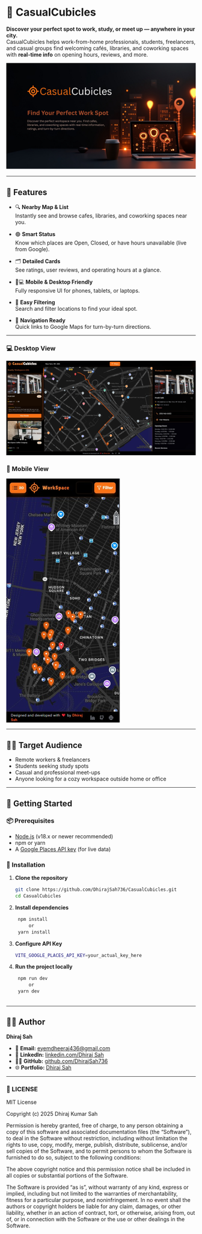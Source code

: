# 🧭 CasualCubicles

**Discover your perfect spot to work, study, or meet up — anywhere in your city.**  
CasualCubicles helps work-from-home professionals, students, freelancers, and casual groups find welcoming cafés, libraries, and coworking spaces with **real-time info** on opening hours, reviews, and more.

![CasualCubicles OG Image](./public/image/CasualCubicles-OG.png) 

---

## 🌟 Features

- 🔍 **Nearby Map & List**  
  Instantly see and browse cafes, libraries, and coworking spaces near you.

- 🟢 **Smart Status**  
  Know which places are Open, Closed, or have hours unavailable (live from Google).

- 🗂 **Detailed Cards**  
  See ratings, user reviews, and operating hours at a glance.

- 📱💻 **Mobile & Desktop Friendly**  
  Fully responsive UI for phones, tablets, or laptops.

- 🎯 **Easy Filtering**  
  Search and filter locations to find your ideal spot.

- 🧭 **Navigation Ready**  
  Quick links to Google Maps for turn-by-turn directions.

---

### 💻 Desktop View
![CasualCubicles OG Image](./public/image/Desktop%20view-casualcubical.jpg)

### 📱 Mobile View
![CasualCubicles OG Image](./public/image/mobileView-casualcubical.jpg)

---

## 🧑‍💻 Target Audience

- Remote workers & freelancers  
- Students seeking study spots  
- Casual and professional meet-ups  
- Anyone looking for a cozy workspace outside home or office

---

## 🚀 Getting Started

### 📦 Prerequisites

- [Node.js](https://nodejs.org/) (v18.x or newer recommended)
- npm or yarn
- A [Google Places API key](https://developers.google.com/maps/documentation/places/web-service/overview) (for live data)

### 🔧 Installation

1. **Clone the repository**
   ```bash
   git clone https://github.com/DhirajSah736/CasualCubicles.git
   cd CasualCubicles

2. **Install dependencies**
   ```bash
    npm install
        or
    yarn install

3. **Configure API Key**
   ```bash
   VITE_GOOGLE_PLACES_API_KEY=your_actual_key_here

4. **Run the project locally**
   ```bash
    npm run dev
        or
    yarn dev
    
---

## 👨‍💻 Author

**Dhiraj Sah**

- 📧 **Email:** [eyemdheeraj436@gmail.com](mailto:eyemdheeraj436@gmail.com)  
- 💼 **LinkedIn:** [linkedin.com/Dhiraj Sah](https://www.linkedin.com/in/dhiraj-sah-tech/)  
- 🧑‍💻 **GitHub:** [github.com/DhirajSah736](https://github.com/DhirajSah736)  
- 🌐 **Portfolio:** [Dhiraj Sah](https://www.dhirajsah99.com.np)


---

### 📄 LICENSE

MIT License

Copyright (c) 2025 Dhiraj Kumar Sah

Permission is hereby granted, free of charge, to any person obtaining a copy of this software and associated documentation files (the “Software”), to deal in the Software without restriction, including without limitation the rights to use, copy, modify, merge, publish, distribute, sublicense, and/or sell copies of the Software, and to permit persons to whom the Software is furnished to do so, subject to the following conditions:

The above copyright notice and this permission notice shall be included in all copies or substantial portions of the Software.

The Software is provided “as is”, without warranty of any kind, express or implied, including but not limited to the warranties of merchantability, fitness for a particular purpose, and noninfringement. In no event shall the authors or copyright holders be liable for any claim, damages, or other liability, whether in an action of contract, tort, or otherwise, arising from, out of, or in connection with the Software or the use or other dealings in the Software.
